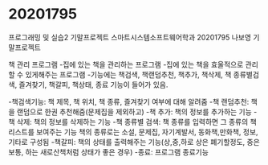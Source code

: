# 20201795
프로그래밍 및 실습2 기말프로젝트
스마트시스템소프트웨어학과 20201795 나보영 기말프로젝트

책 관리 프로그램
-집에 있는 책을 관리하는 프로그램
-집에 있는 책을 효울적으로 관리할 수 있게해주는 프로그램
-기능에는 책검색, 책랜덤추천, 책추가, 책삭제, 책 종류별검색,
즐겨찾기, 책갈피, 책상태, 종료 기능이 들어가 있음.

-책검색기능: 책 제목, 책 위치, 책 종류, 즐겨찾기 여부에 대해 알려줌
-책 랜덤추천: 책을 랜덤으로 한권 추천해줌(문제집을 제외하고)
-책 추가: 책의 정보를 추가하는 기능
-책 삭제: 책의 정보를 삭제하는 기능
-책 종류별 검색: 책 종류를 입력하면 그 종류의 책 리스트를 보여주는 기능
책의 종류로는 소설, 문제집, 자기계발서, 동화책,만화책, 정보, 기타로 구성됨
-책갈피: 책의 상태를 출력해주는 기능(상,중,하로 상은 폐기할정도, 중은 보통, 하는 새로산책처럼 상태가 좋은 경우)
-종료: 프로그램 종료기능
